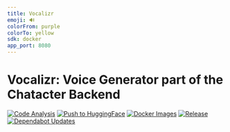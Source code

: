 ```yaml
---
title: Vocalizr
emoji: 🔊
colorFrom: purple
colorTo: yellow
sdk: docker
app_port: 8080
---
```


# Vocalizr: Voice Generator part of the Chatacter Backend

[![Code Analysis](https://github.com/AlphaSphereDotAI/chatacter_backend_voice_generator/actions/workflows/code_analysis.yml/badge.svg)](https://github.com/AlphaSphereDotAI/chatacter_backend_voice_generator/actions/workflows/code_analysis.yml)
[![Push to HuggingFace](https://github.com/AlphaSphereDotAI/chatacter_backend_voice_generator/actions/workflows/hf.yml/badge.svg)](https://github.com/AlphaSphereDotAI/chatacter_backend_voice_generator/actions/workflows/hf.yml)
[![Docker Images](https://github.com/AlphaSphereDotAI/chatacter_backend_voice_generator/actions/workflows/docker.yml/badge.svg)](https://github.com/AlphaSphereDotAI/chatacter_backend_voice_generator/actions/workflows/docker.yml)
[![Release](https://github.com/AlphaSphereDotAI/vocalizr/actions/workflows/release.yaml/badge.svg)](https://github.com/AlphaSphereDotAI/vocalizr/actions/workflows/release.yaml)
[![Dependabot Updates](https://github.com/AlphaSphereDotAI/vocalizr/actions/workflows/dependabot/dependabot-updates/badge.svg)](https://github.com/AlphaSphereDotAI/vocalizr/actions/workflows/dependabot/dependabot-updates)
